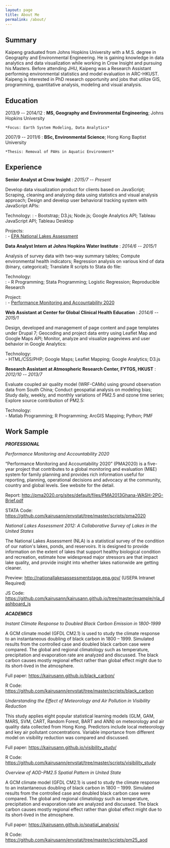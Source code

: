 ```yaml
---
layout: page
title: About Me
permalink: /about/
---
```


Summary
-------
Kaipeng graduated from Johns Hopkins University with a M.S. degree in Geography and Environmental Engineering. He is gaining knowledge in data analytics and data visualization while working in Crow Insight and pursuing his Masters. Before attending JHU, Kaipeng was a Research Assistant performing environmental statistics and model evaluation in ARC-HKUST. Kaipeng is interested in PhD research opportunity and jobs that utilize GIS, programming, quantitative analysis, modeling and visual analysis.

Education
---------
2013/9 -- 2014/12
:   **MS, Geography and Environmental Engineering**; Johns Hopkins University

    *Focus: Earth System Modeling, Data Analytics*

2007/9 -- 2011/6
:   **BSc, Environmental Science**; Hong Kong Baptist University

    *Thesis: Removal of PAHs in Aquatic Environment*

Experience
----------
**Senior Analyst at Crow Insight**
:    *2015/7 -- Present*

Develop data visualization product for clients based on JavaScript; Scraping, cleaning and analyzing data using statistics and visual analysis approach; Design and develop user behavioral tracking system with JavaScript APIs:

Technology:
:    - Bootstrap; D3.js; Node.js; Google Analytics API; Tableau JavaScript API; Tableau Desktop

Projects:  
:    - [EPA National Lakes Assessment](/CrowInsight/national-lakes-assessment-v1/)

**Data Analyst Intern at Johns Hopkins Water Institute**
:    *2014/6 -- 2015/1*

Analysis of survey data with two-way summary tables; Compute environmental health indicators; Regression analysis on various kind of data (binary, categorical); Translate R scripts to Stata do file:

Technology:  
:    - R Programming; Stata Programming; Logistic Regression; Reproducible Research

Project:  
:    - [Performance Monitoring and Accountability 2020](http://www.pma2020.org/)

**Web Assistant at Center for Global Clinical Health Education**
:    *2014/6 -- 2015/1*

Design, developed and management of page content and page templates under Drupal 7; Geocoding and project data entry using Leaflet Map and Google Maps API; Monitor, analyze and visualize pageviews and user behavior in Google Analytics:

Technology:  
    - HTML/CSS/PHP; Google Maps; Leaflet Mapping; Google Analytics; D3.js

**Research Assistant at Atmospheric Research Center, FYTGS, HKUST**
:    *2012/10 -- 2013/7*

Evaluate coupled air quality model (WRF-CAMx) using ground observation data from South China; Conduct geospatial analysis on modeling bias; Study daily, weekly, and monthly variations of PM2.5 and ozone time series; Explore source contribution of PM2.5:

Technology:  
    - Matlab Programming; R Programming; ArcGIS Mapping; Python; PMF

Work Sample
-----------

***PROFESSIONAL***

*Performance Monitoring and Accountability 2020*

“Performance Monitoring and Accountability 2020” (PMA2020) is a five-year project that contributes to a global monitoring and evaluation (M&E) system for family planning and provides rich information useful for reporting, planning, operational decisions and advocacy at the community, country and global levels. See website for the detail.

Report: <http://pma2020.org/sites/default/files/PMA2013Ghana-WASH-2PG-Brief.pdf>

STATA Code: <https://github.com/kairusann/envstat/tree/master/scripts/pma2020>

*National Lakes Assessment 2012: A Collaborative Survey of Lakes in the United States*

The National Lakes Assessment (NLA) is a statistical survey of the condition of our nation's lakes, ponds, and reservoirs. It is designed to provide information on the extent of lakes that support healthy biological condition and recreation, estimate how widespread major stressors are that impact lake quality, and provide insight into whether lakes nationwide are getting cleaner.

Preview: http://nationallakesassessmentstage.epa.gov/ (USEPA Intranet Required)

JS Code: <https://github.com/kairusann/kairusann.github.io/tree/master/example/nla_dashboard_js>

***ACADEMICS***

*Instant Climate Response to Doubled Black Carbon Emission in 1800-1999*

A GCM climate model (GFDL CM2.1) is used to study the climate response to an instantaneous doubling of black carbon in 1800 – 1999. Simulated results from the controlled case and doubled black carbon case were compared. The global and regional climatology such as temperature, precipitation and evaporation rate are analyzed and discussed. The black carbon causes mostly regional effect rather than global effect might due to its short-lived in the atmosphere.

Full paper: <https://kairusann.github.io/black_carbon/>

R Code: <https://github.com/kairusann/envstat/tree/master/scripts/black_carbon>

*Understanding the Effect of Meteorology and Air Pollution in Visibility Reduction*

This study applies eight popular statistical learning models (GLM, GAM, MARS, SVM, CART, Random Forest, BART and ANN) on meteorology and air quality data collected from Hong Kong. Predictors include local meteorology and key air pollutant concentrations. Variable importance from different model on visibility reduction was compared and discussed.

Full paper: <https://kairusann.github.io/visibility_study/>

R Code: <https://github.com/kairusann/envstat/tree/master/scripts/visibility_study>

*Overview of AOD-PM2.5 Spatial Pattern in United State*

A GCM climate model (GFDL CM2.1) is used to study the climate response to an instantaneous doubling of black carbon in 1800 – 1999. Simulated results from the controlled case and doubled black carbon case were compared. The global and regional climatology such as temperature, precipitation and evaporation rate are analyzed and discussed. The black carbon causes mostly regional effect rather than global effect might due to its short-lived in the atmosphere.

Full paper: <https://kairusann.github.io/spatial_analysis/>

R Code: <https://github.com/kairusann/envstat/tree/master/scripts/pm25_aod>
